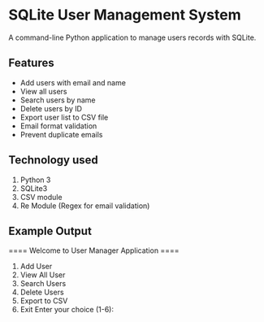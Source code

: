 
# SQLite User Management System 

A command-line Python application to manage users records with SQLite.

## Features 

- Add users with email and name
- View all users
- Search users by name
- Delete users by ID
- Export user list to CSV file
- Email format validation
- Prevent duplicate emails

## Technology used
1. Python 3
2. SQLite3
3. CSV module
4. Re Module (Regex for email validation)

## Example Output 
==== Welcome to User Manager Application ====
1. Add User
2. View All User
3. Search Users
4. Delete Users
5. Export to CSV
6. Exit
Enter your choice (1-6):